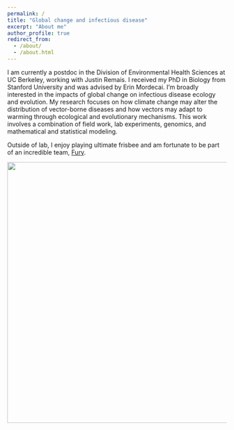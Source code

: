 ```yaml
---
permalink: /
title: "Global change and infectious disease"
excerpt: "About me"
author_profile: true
redirect_from: 
  - /about/
  - /about.html
---
```


I am currently a postdoc in the Division of Environmental Health Sciences at UC Berkeley, working with Justin Remais. I received my PhD in Biology from Stanford University and was advised by Erin Mordecai. I’m broadly interested in the impacts of global change on infectious disease ecology and evolution. My research focuses on how climate change may alter the distribution of vector-borne diseases and how vectors may adapt to warming through ecological and evolutionary mechanisms. This work involves a combination of field work, lab experiments, genomics, and mathematical and statistical modeling. 

Outside of lab, I enjoy playing ultimate frisbee and am fortunate to be part of an incredible team, [Fury](http://furyultimate.com).

<p align="center">
  <img width="600"
    src="http://lcouper.github.io/assets/Sampling1.jpg">
  </p>    
<p align="center"> 



  
